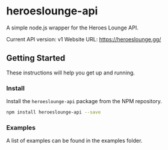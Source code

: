# heroeslounge-api
A simple node.js wrapper for the Heroes Lounge API.

Current API version: v1
Website URL: https://heroeslounge.gg/

## Getting Started
These instructions will help you get up and running.

### Install
Install the `heroeslounge-api` package from the NPM repository.
```bash
npm install heroeslounge-api --save
```

### Examples
A list of examples can be found in the examples folder.
